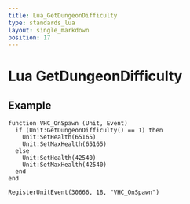 ```yaml
---
title: Lua_GetDungeonDifficulty
type: standards_lua
layout: single_markdown
position: 17
---
```


# Lua GetDungeonDifficulty

## Example

```
function VHC_OnSpawn (Unit, Event)
  if (Unit:GetDungeonDifficulty() == 1) then
    Unit:SetHealth(65165)
    Unit:SetMaxHealth(65165)
  else
    Unit:SetHealth(42540)
    Unit:SetMaxHealth(42540)
  end
end
 
RegisterUnitEvent(30666, 18, "VHC_OnSpawn")
```